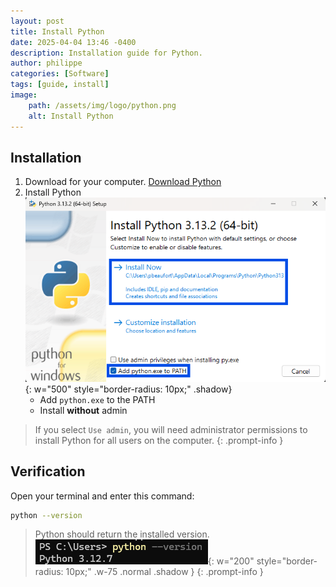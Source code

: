 ```yaml
---
layout: post
title: Install Python
date: 2025-04-04 13:46 -0400
description: Installation guide for Python.
author: philippe
categories: [Software]
tags: [guide, install]
image: 
    path: /assets/img/logo/python.png
    alt: Install Python
---
```


## Installation

1. Download for your computer. [Download Python](https://www.python.org/downloads/)
1. Install Python  
![python installer](/assets/img/installation/python/python_installer.png){: w="500" style="border-radius: 10px;" .shadow}  
    - Add `python.exe` to the PATH
    - Install **without** admin

>If you select `Use admin`, you will need administrator permissions to install Python for all users on the computer.
{: .prompt-info }

## Verification

Open your terminal and enter this command:

```bash
python --version
```

> Python should return the installed version.  
![verification img](/assets/img/installation/python/verification.png){: w="200" style="border-radius: 10px;" .w-75 .normal .shadow }
{: .prompt-info }
